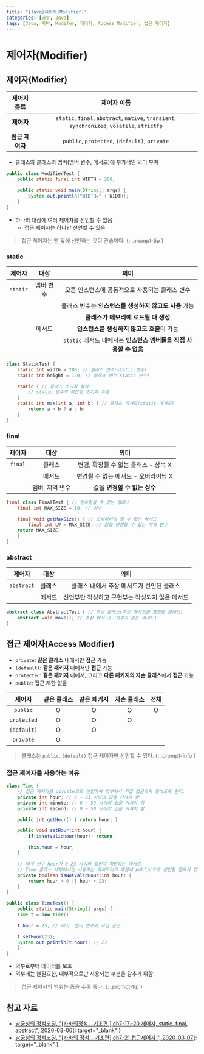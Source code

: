 ```yaml
---
title: "[Java]제어자(Modifier)"
categories: [공부, Java]
tags: [Java, 자바, Modifer, 제어자, Access Modifier, 접근 제어자]
---
```


# 제어자(Modifier)

## 제어자(Modifier)

|    제어자 종류   |                                             제어자 이름                                              |
|:-------------------:|:------------------------------------------------------------------------------------------:|
|     **제어자**    | `static`, `final`, `abstract`, `native`, `transient`, `synchronized`, `volatile`, `strictfp` |
| **접근 제어자** |                          `public`, `protected`, `(default)`, `private`                            |

- 클래스와 클래스의 멤버(멤버 변수, 메서드)에 부가적인 의미 부여

```java
public class ModifierTest {
    public static final int WIDTH = 200;

    public static void main(String[] args) {
        System.out.println("WIDTH=" + WIDTH);
    }
}
```

- 하나의 대상에 여러 제어자를 선언할 수 있음
	+ 접근 제어자는 하나만 선언할 수 있음

> 접근 제어자는 맨 앞에 선언하는 것이 관습이다.
{: .prompt-tip }

### static

| 제어자 |     대상    |                                         의미                                              |
|:--------:|:------------:|:------------------------------------------------------------------------------:|
| `static` | 멤버 변수 |             모든 인스턴스에 공통적으로 사용되는 클래스 변수            |
|           |               |        클래스 변수는 **인스턴스를 생성하지 않고도 사용** 가능        |
|           |               |                      **클래스가 메모리에 로드될 때 생성**                    |
|           |   메서드   |                    **인스턴스를 생성하지 않고도 호출**이 가능             |
|           |               | `static` 메서드 내에서는 **인스턴스 멤버들을 직접 사용할 수 없음** |

```java
class StaticTest {
    static int width = 200; // 클래스 변수(static 변수)
    static int height = 120; // 클래스 변수(static 변수)

    static { // 클래스 초기화 블럭
        // static 변수의 복잡한 초기화 수행
    }
    static int max(int a, int b) { // 클래스 메서드(static 메서드)
        return a > b ? a : b;
    }
}
```

### final

| 제어자 |         대상       |                       의미                         |
|:--------:|:------------------:|:---------------------------------------------:|
|  `final` |        클래스      |  변경, 확장될 수 없는 클래스 - 상속 X  |
|           |        메서드      | 변경될 수 없는 메서드 - 오버라이딩 X |
|           | 멤버, 지역 변수 |       값을 **변경할 수 없는 상수**       |

```java
final class FinalTest { // 상속받을 수 없는 클래스
    final int MAX_SIZE = 10; // 상수

    final void getMaxSize() { // 오버라이딩 할 수 없는 메서드
        final int LV = MAX_SIZE; // 값을 변경할 수 없는 지역 변수
	return MAX_SIZE;
    }
}
```

### abstract

|   제어자   |         대상       |                                 의미                               |
|:------------:|:-----------------:|:-----------------------------------------------------------:|
|  `abstract` |       클래스     |       클래스 내에서 추상 메서드가 선언된 클래스    |
|               |        메서드     | 선언부만 작성하고 구현부는 작성되지 않은 메서드 |

```java
abstract class AbstractTest { // 추상 클래스(추상 메서드를 포함한 클래스)
    abstract void move(); // 추상 메서드(구현부가 없는 메서드)
}
```

## 접근 제어자(Access Modifier)

- `private`: **같은 클래스** 내에서만 **접근** 가능
- `(default)`: **같은 패키지** 내에서만 **접근** 가능
- `protected`: **같은 패키지** 내에서, 그리고 **다른 패키지의 자손 클래스**에서 **접근** 가능
- `public`: 접근 제한 없음

|    제어자    | 같은 클래스 | 같은 패키지 | 자손 클래스 | 전체 |
|:-------------:|:---------------:|:--------------:|:--------------:|:------:|
|   `public`   |         O        |        O       |        O        |  O   |
| `protected` |         O        |        O       |        O       |        |
|  `(default)`  |         O        |        O       |                  |        |
|   `private`   |         O        |                 |                  |        |

> 클래스는 `public`, `(default)` 접근 제어자만 선언할 수 있다.
{: .prompt-info }

### 접근 제어자를 사용하는 이유

```java
class Time {
    // 접근 제어자를 pirvate으로 선언하여 외부에서 직접 접근하지 못하도록 한다.
    private int hour; // 0 ~ 23 사이의 값을 가져야 함
    private int minute; // 0 ~ 59 사이의 값을 가져야 함
    private int second; // 0 ~ 59 사이의 값을 가져야 함 

    public int getHour() { return hour; }

    public void setHour(int hour) {
        if(isNotValidHour(hour)) return;

        this.hour = hour;
    }

    // 매개 변수 hour가 0~23 사이의 값인지 확인하는 메서드
    // Time 클래스 내부에서만 사용하는 메서드이기 때문에 public으로 선언할 필요가 없음
    private boolean isNotValidHour(int hour) {
        return hour < 0 || hour > 23;
    }
}

public class TimeTest() {
    public static main(String[] args) {
    Time t = new Time();

    t.hour = 25; // 에러. 멤버 변수에 직접 접근

    t.setHour(23);
    System.out.println(t.hour); // 23
    }
}
```

- 외부로부터 데이터를 보호
- 외부에는 불필요한, 내부적으로만 사용되는 부분을 감추기 위함

> 접근 제어자의 범위는 좁을 수록 좋다.
{: .prompt-tip }

## 참고 자료

- [남궁성의 정석코딩, "[자바의정석 - 기초편 ] ch7-17~20 제어자, static, final, abstract", 2020-03-06](https://www.youtube.com/watch?v=Hmu7YH8AXmI&list=PLW2UjW795-f6xWA2_MUhEVgPauhGl3xIp&index=77){: target="_blank" }
- [남궁성의 정석코딩, "[자바의 정석 - 기초편] ch7-21 접근제어자
", 2020-03-07](https://www.youtube.com/watch?v=Qm08p4Vk2sw&list=PLW2UjW795-f6xWA2_MUhEVgPauhGl3xIp&index=79){: target="_blank" }